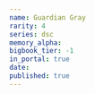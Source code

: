 ```yaml
---
name: Guardian Gray
rarity: 4
series: dsc
memory_alpha:
bigbook_tier: -1
in_portal: true
date:
published: true
---
```



